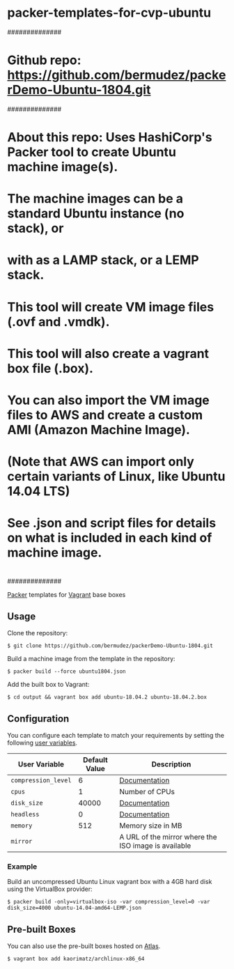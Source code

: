 # packer-templates-for-cvp-ubuntu
##############
# Github repo:  https://github.com/bermudez/packerDemo-Ubuntu-1804.git
##############
#
#  About this repo:  Uses HashiCorp's Packer tool to create Ubuntu machine image(s).
#      The machine images can be a standard Ubuntu instance (no stack), or
#      with as a LAMP stack, or a LEMP stack.
#
#  This tool will create VM image files (.ovf and .vmdk).
#  This tool will also create a vagrant box file (.box).
#  
#  You can also import the VM image files to AWS and create a custom AMI (Amazon Machine Image).
#    (Note that AWS can import only certain variants of Linux, like Ubuntu 14.04 LTS)
#
#  See .json and script files for details on what is included in each kind of machine image.
#
##############


[Packer](https://www.packer.io/) templates for [Vagrant](https://www.vagrantup.com/) base boxes

## Usage

Clone the repository:

    $ git clone https://github.com/bermudez/packerDemo-Ubuntu-1804.git

Build a machine image from the template in the repository:

    $ packer build --force ubuntu1804.json

Add the built box to Vagrant:

    $ cd output && vagrant box add ubuntu-18.04.2 ubuntu-18.04.2.box

## Configuration

You can configure each template to match your requirements by setting the following [user variables](https://packer.io/docs/templates/user-variables.html).

 User Variable       | Default Value | Description
---------------------|---------------|----------------------------------------------------------------------------------------
 `compression_level` | 6             | [Documentation](https://packer.io/docs/post-processors/vagrant.html#compression_level)
 `cpus`              | 1             | Number of CPUs
 `disk_size`         | 40000         | [Documentation](https://packer.io/docs/builders/virtualbox-iso.html#disk_size)
 `headless`          | 0             | [Documentation](https://packer.io/docs/builders/virtualbox-iso.html#headless)
 `memory`            | 512           | Memory size in MB
 `mirror`            |               | A URL of the mirror where the ISO image is available

### Example

Build an uncompressed Ubuntu Linux vagrant box with a 4GB hard disk using the VirtualBox provider:

    $ packer build -only=virtualbox-iso -var compression_level=0 -var disk_size=4000 ubuntu-14.04-amd64-LEMP.json

## Pre-built Boxes

You can also use the pre-built boxes hosted on [Atlas](https://atlas.hashicorp.com/kaorimatz).

    $ vagrant box add kaorimatz/archlinux-x86_64

